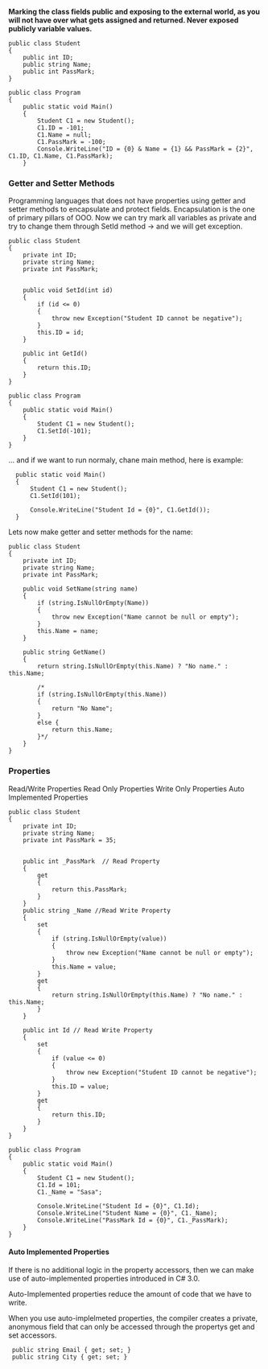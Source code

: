 **Marking the class fields public and exposing to the external world, as you will not have over what gets assigned and returned. Never exposed publicly variable values.**

```
public class Student
{
    public int ID;
    public string Name;
    public int PassMark;        
}

public class Program
{
    public static void Main()
    {
        Student C1 = new Student();
        C1.ID = -101;
        C1.Name = null;
        C1.PassMark = -100;
        Console.WriteLine("ID = {0} & Name = {1} && PassMark = {2}", C1.ID, C1.Name, C1.PassMark);
    }
```

### Getter and Setter Methods

Programming languages that does not have properties using getter and setter methods to encapsulate and protect fields.
Encapsulation is the one of primary pillars of OOO.
Now we can try mark all variables as private and try to change them through SetId method -> and we will get exception.

```
public class Student
{
    private int ID;
    private string Name;
    private int PassMark;


    public void SetId(int id)
    {
        if (id <= 0)
        {
            throw new Exception("Student ID cannot be negative");
        }
        this.ID = id;
    }

    public int GetId()
    {
        return this.ID;
    }
}

public class Program
{
    public static void Main()
    {
        Student C1 = new Student();
        C1.SetId(-101);       
    }
}
```

... and if we want to run normaly, chane main method, here is example:

```
  public static void Main()
  {
      Student C1 = new Student();
      C1.SetId(101);

      Console.WriteLine("Student Id = {0}", C1.GetId());  
  }
```

Lets now make getter and setter methods for the name:

```
public class Student
{
    private int ID;
    private string Name;
    private int PassMark;

    public void SetName(string name)
    {
        if (string.IsNullOrEmpty(Name))
        {
            throw new Exception("Name cannot be null or empty");
        }
        this.Name = name;
    }

    public string GetName()
    {
        return string.IsNullOrEmpty(this.Name) ? "No name." : this.Name;

        /* 
        if (string.IsNullOrEmpty(this.Name))
        {
            return "No Name";
        }
        else {
            return this.Name;
        }*/
    }
}
```

### Properties

Read/Write Properties
Read Only Properties
Write Only Properties
Auto Implemented Properties

```
public class Student
{
    private int ID;
    private string Name;
    private int PassMark = 35;

    
    public int _PassMark  // Read Property
    { 
        get
        {
            return this.PassMark;
        }
    }
    public string _Name //Read Write Property
    {
        set 
        {
            if (string.IsNullOrEmpty(value))
            {
                throw new Exception("Name cannot be null or empty");
            }
            this.Name = value;
        }
        get
        {
            return string.IsNullOrEmpty(this.Name) ? "No name." : this.Name;
        }     
    }

    public int Id // Read Write Property
    {
        set
        {
            if (value <= 0)
            {
                throw new Exception("Student ID cannot be negative");
            }
            this.ID = value;
        }
        get
        {
            return this.ID;
        }
    }
}

public class Program
{
    public static void Main()
    {
        Student C1 = new Student();
        C1.Id = 101;
        C1._Name = "Sasa";

        Console.WriteLine("Student Id = {0}", C1.Id);
        Console.WriteLine("Student Name = {0}", C1._Name);
        Console.WriteLine("PassMark Id = {0}", C1._PassMark);
    }
}
```

#### Auto Implemented Properties

If there is no additional logic in the property accessors, then we can make use of auto-implemented properties introduced in C# 3.0.

Auto-Implemented properties reduce the amount of code that we have to write.

When you use auto-implelmeted properties, the compiler creates a private, anonymous field that can only be accessed through the propertys get and set accessors.

```
 public string Email { get; set; }
 public string City { get; set; }
```
